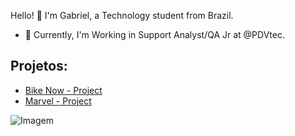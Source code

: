 <div id="user-content-toc">
  <ul align="center">
    <summary><h1 style="display: inline-block"></h1></summary>
</div>


Hello! 👋 I'm Gabriel, a Technology student from Brazil.

* 📖 Currently, I'm Working in Support Analyst/QA Jr at @PDVtec.

## Projetos:
- [Bike Now - Project ](https://github.com/amancio-g08/Bike-Now-Project)
- [Marvel - Project ](https://github.com/amancio-g08/marvel-project-01)


<p align="left">
  <img align="center" src="https://github.com/VariableBee/VariableBee/assets/77739311/4e9f41af-6b57-49a7-b15a-74322e96b4d7" alt="Imagem">
</p>
